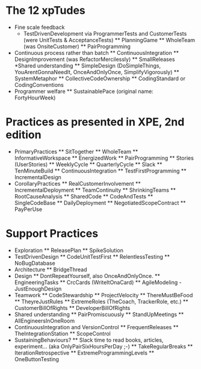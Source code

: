 # The 12 xpTudes 

* Fine scale feedback
  *  TestDrivenDevelopment via ProgrammerTests and CustomerTests (were UnitTests & AcceptanceTests)
** PlanningGame
** WholeTeam (was OnsiteCustomer)
** PairProgramming
* Continuous process rather than batch
** ContinuousIntegration
** DesignImprovement (was RefactorMercilessly)
** SmallReleases
*Shared understanding
** SimpleDesign (DoSimpleThings, YouArentGonnaNeedIt, OnceAndOnlyOnce, SimplifyVigorously)
** SystemMetaphor
** CollectiveCodeOwnership
** CodingStandard or CodingConventions
* Programmer welfare
** SustainablePace (original name: FortyHourWeek)

# Practices as presented in XPE, 2nd edition

* PrimaryPractices
** SitTogether
** WholeTeam
** InformativeWorkspace
** EnergizedWork
** PairProgramming
** Stories (UserStories)
** WeeklyCycle
** QuarterlyCycle
** Slack
** TenMinuteBuild
** ContinuousIntegration
** TestFirstProgramming
** IncrementalDesign
* CorollaryPractices
** RealCustomerInvolvement
** IncrementalDeployment
** TeamContinuity
** ShrinkingTeams
** RootCauseAnalysis
** SharedCode
** CodeAndTests
** SingleCodeBase
** DailyDeployment
** NegotiatedScopeContract
** PayPerUse 

# Support Practices 

* Exploration
** ReleasePlan
** SpikeSolution
* TestDrivenDesign
** CodeUnitTestFirst
** RelentlessTesting
** NoBugDatabase
* Architecture
** BridgeThread
* Design
** DontRepeatYourself, also OnceAndOnlyOnce.
** EngineeringTasks
** CrcCards (WriteItOnaCard)
** AgileModeling - JustEnoughDesign
* Teamwork
** CodeStewardship
** ProjectVelocity
** ThereMustBeFood
** TheyreJustRules
** ExtremeRoles (TheCoach, TrackerRole, etc.)
** CustomerBillOfRights
** DeveloperBillOfRights
* Shared understanding
** PairPromiscuously
** StandUpMeetings
** AllEngineersInOneRoom
* ContinuousIntegration and VersionControl
** FrequentReleases
** TheIntegrationStation
** ScopeControl
* SustainingBehaviours?
** Slack time to read books, articles, experiment... (aka OnlyPairSixHoursPerDay ;-)
** TakeRegularBreaks
** IterationRetrospective
** ExtremeProgrammingLevels
** OneButtonTesting 
